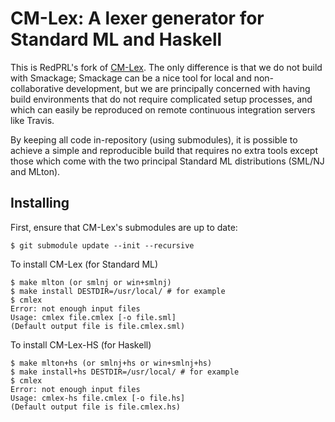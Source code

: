 CM-Lex: A lexer generator for Standard ML and Haskell
=====================================================

This is RedPRL's fork of [CM-Lex](https://github.com/standardml/cmlex). The
only difference is that we do not build with Smackage; Smackage can be a nice
tool for local and non-collaborative development, but we are principally
concerned with having build environments that do not require complicated setup
processes, and which can easily be reproduced on remote continuous integration
servers like Travis.

By keeping all code in-repository (using submodules), it is possible to achieve
a simple and reproducible build that requires no extra tools except those which
come with the two principal Standard ML distributions (SML/NJ and MLton).

Installing
----------

First, ensure that CM-Lex's submodules are up to date:

    $ git submodule update --init --recursive

To install CM-Lex (for Standard ML)

    $ make mlton (or smlnj or win+smlnj)
    $ make install DESTDIR=/usr/local/ # for example
    $ cmlex
    Error: not enough input files
    Usage: cmlex file.cmlex [-o file.sml]
    (Default output file is file.cmlex.sml)

To install CM-Lex-HS (for Haskell)

    $ make mlton+hs (or smlnj+hs or win+smlnj+hs)
    $ make install+hs DESTDIR=/usr/local/ # for example
    $ cmlex
    Error: not enough input files
    Usage: cmlex-hs file.cmlex [-o file.hs]
    (Default output file is file.cmlex.hs)

